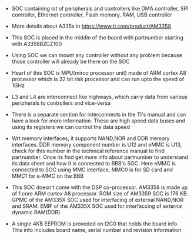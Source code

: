 * SOC containing lot of peripherals and controllers like DMA controller, SPI controller, Ethernet controller, Flash memory, RAM, USB controller

* More details about A335x in https://www.ti.com/product/AM3358

* This SOC is placed in the middle of the board with partnumber starting with A3358BZCZ100

* Using SOC we can mount any controller without any problem because those controller will already be there on the SOC

* Heart of this SOC is MPU(mirco processor unit) made of ARM cortex A8 processor which is 32 bit risk processor and can run upto the speed of 1GHz

* L3 and L4 are interconnect like highways, which carry data from various peripherals to controllers and vice-versa

* There is a separate section for interconnects in the TI's manual and can have a look for more information. These are high speed data buses and using its registers we can control the data speed

* Wrt memory interfaces, it supports NAND,NOR and DDR memory interfaces. DDR memory component number is U12 and eMMC is U13, check for this number in the technical reference manual to find partnumber. Once its find get more info about partnumber to understand its data sheet and how it is connected to BBB's SOC. Here eMMC is connected to SOC using MMC interface, MMC0 is for SD card and MMC1 for e-MMC on the BBB

* This SOC doesn't come with the DSP co-processor. AM3358 is made up of 1 core ARM cortex A8 processor. ROM size of AM3359 SOC is 176 KB. GPMC  of the AM335X SOC used for interfacing of external NAND,NOR and SRAM. EMIF of the AM335X SOC used for interfaccing of external dynamic RAM(DDR)

* A single 4KB EEPROM is proveded on I2C0 that holds the board info. This info includes board name, serial number and revision information